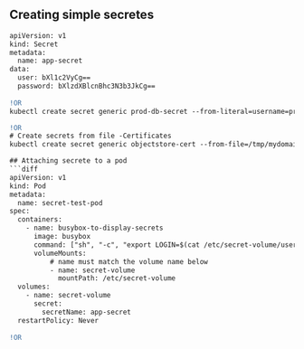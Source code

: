## Creating simple secretes
```diff
apiVersion: v1
kind: Secret
metadata:
  name: app-secret
data:
  user: bXl1c2VyCg==
  password: bXlzdXBlcnBhc3N3b3JkCg==
  
!OR
kubectl create secret generic prod-db-secret --from-literal=username=produser --from-literal=password=Y4nys7f11

!OR 
# Create secrets from file -Certificates
kubectl create secret generic objectstore-cert --from-file=/tmp/mydomain.crt

## Attaching secrete to a pod
```diff
apiVersion: v1
kind: Pod
metadata:
  name: secret-test-pod
spec:
  containers:
    - name: busybox-to-display-secrets
      image: busybox
      command: ["sh", "-c", "export LOGIN=$(cat /etc/secret-volume/user);export PWD=$(cat /etc/secret-volume/password);while true; do echo hello $LOGIN your password is $PWD; sleep 10; done"]
      volumeMounts:
          # name must match the volume name below
          - name: secret-volume
            mountPath: /etc/secret-volume
  volumes:
    - name: secret-volume
      secret:
        secretName: app-secret
  restartPolicy: Never
  
!OR

```
